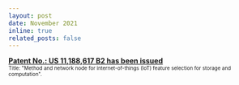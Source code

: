 ```yaml
---
layout: post
date: November 2021
inline: true
related_posts: false
---
```



<b> <a target="_blank" rel="noopener noreferrer" href="https://mavridischristos.github.io/cv/"> Patent No.: US 11,188,617 B2 has been issued </a></b>
<br> <font size="1">Title: "Method and network node for internet-of-things (IoT) feature selection for storage and computation".</font> 

